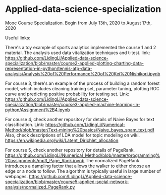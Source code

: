 # Applied-data-science-specialization

Mooc Course Specialization. Begin from July 13th, 2020 to August 17th, 2020

Useful links: 

There's a toy example of sports analytics implemented the course 1 and 2 material. The analysis used data vitalization techniques and t-test.  link: https://github.com/LidingLi/Applied-data-science-specialization/blob/master/course2-applied-plotting-charting-data-representation-in-python/tennis-atp-data-analysis/Analysis%20of%20Performance%20of%20Kei%20Nishikori.ipynb

For course 3, there's an example of the process of building a random forest model, which includes cleaning training set, parameter tuning, plotting ROC curve and predicting positive probability for testing set. Link: https://github.com/LidingLi/Applied-data-science-specialization/blob/master/course3-applied-machine-learning-in-python/Assignment%2B4.ipynb

For course 4, check another repository for details of Naive Bayes for text classification. Link: https://github.com/LidingLi/Numerical-Method/blob/master/Text-mining%20basics/Naive_bayes_spam_text.pdf
Also, check descriptions of LDA model for topic modeling on wiki. https://en.wikipedia.org/wiki/Latent_Dirichlet_allocation

For course 5, check  another repository for details of PageRank. https://github.com/LidingLi/Numerical_Method/blob/master/programming%20assignments/mp3_Page_Rank.ipynb
The normalized PageRank introduces a dampling factor that allows the walker to either choose an edge or a node to follow. The algorithm is typically useful in large number of webpages. https://github.com/LidingLi/Applied-data-science-specialization/blob/master/course5-applied-social-network-analysis/normalized_PageRank.py
